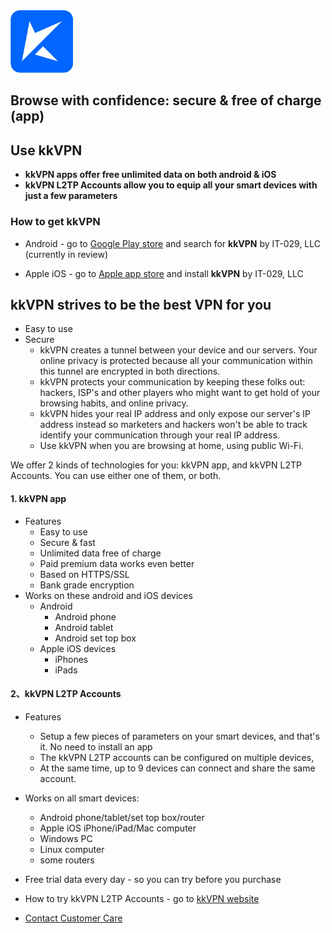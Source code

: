 <img src="kkLogoSmall.PNG" alt="kk Logo" width="100"/>

<!-- ![image](kkLogoSmall.PNG) -->

## Browse with confidence: secure & free of charge (app)
## Use kkVPN
- <strong>kkVPN apps offer free unlimited data on both android & iOS</strong>
- <strong>kkVPN L2TP Accounts allow you to equip all your smart devices with just a few parameters</strong>

### How to get kkVPN
- Android - go to [Google Play store](https://play.google.com/store/search?q=Kkvpn) and search for <b>kkVPN</b> by IT-029, LLC (currently in review)
 
- Apple iOS - go to [Apple app store](https://apps.apple.com/us/app/kkvpn/id1530649322) and install <b>kkVPN</b> by IT-029, LLC
  


## kkVPN strives to be the best VPN for you

- Easy to use
- Secure
  - kkVPN creates a tunnel between your device and our servers. Your online privacy is protected because all your communication within this tunnel are encrypted in both directions.
  - kkVPN protects your communication by keeping these folks out: hackers, ISP's and other players who might want to get hold of your browsing habits, and online privacy.
  - kkVPN hides your real IP address and only expose our server's IP address instead so marketers and hackers won't be able to track identify your communication through your real IP address. 
  - Use kkVPN when you are browsing at home, using public Wi-Fi. 
 
We offer 2 kinds of technologies for you: kkVPN app, and kkVPN L2TP Accounts. You can use either one of them, or both. 

#### 1. kkVPN app
- Features
  - Easy to use
  - Secure & fast
  - Unlimited data free of charge
  - Paid premium data works even better
  - Based on HTTPS/SSL  
  - Bank grade encryption
- Works on these android and iOS devices
  - Android
    - Android phone
    - Android tablet
    - Android set top box
  - Apple iOS devices
    - iPhones
    - iPads

#### 2、kkVPN L2TP Accounts
- Features
  - Setup a few pieces of parameters on your smart devices, and that's it. No need to install an app
  - The kkVPN L2TP accounts can be configured on multiple devices, 
  - At the same time, up to 9 devices can connect and share the same account. 

- Works on all smart devices: 
  - Android phone/tablet/set top box/router
  - Apple iOS iPhone/iPad/Mac computer
  - Windows PC
  - Linux computer
  - some routers

- Free trial data every day - so you can try before you purchase

- How to try kkVPN L2TP Accounts - go to [kkVPN website ](https://atozitpro.net)

- [Contact Customer Care ](mailto:cs@a2zitpro.com)
